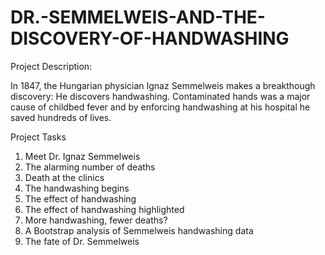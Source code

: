 # DR.-SEMMELWEIS-AND-THE-DISCOVERY-OF-HANDWASHING

Project Description:

In 1847, the Hungarian physician Ignaz Semmelweis makes a breakthough discovery: He discovers handwashing. Contaminated hands was a 
major cause of childbed fever and by enforcing handwashing at his hospital he saved hundreds of lives.

Project Tasks
1. Meet Dr. Ignaz Semmelweis
2. The alarming number of deaths
3. Death at the clinics
4. The handwashing begins
5. The effect of handwashing
6. The effect of handwashing highlighted
7. More handwashing, fewer deaths?
8. A Bootstrap analysis of Semmelweis handwashing data
9. The fate of Dr. Semmelweis

